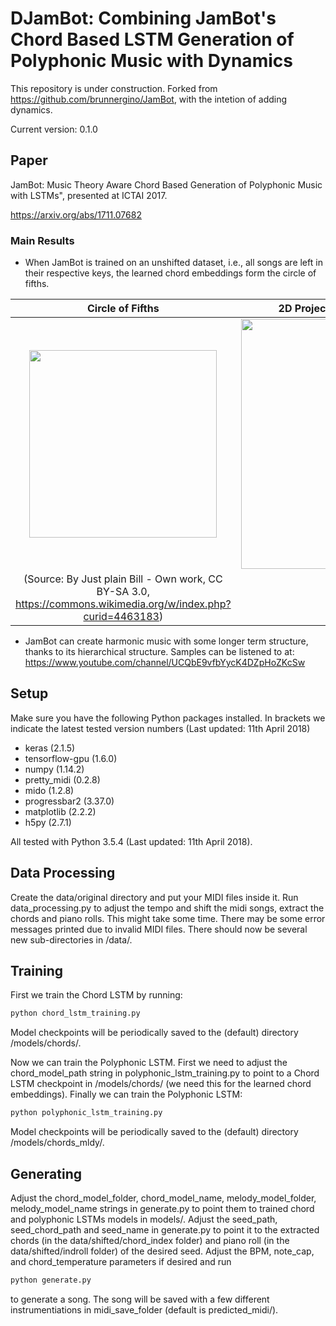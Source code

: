 # DJamBot: Combining JamBot's Chord Based LSTM Generation of Polyphonic Music with Dynamics

This repository is under construction. Forked from https://github.com/brunnergino/JamBot, with the intetion of adding dynamics.

Current version: 0.1.0

## Paper

JamBot: Music Theory Aware Chord Based Generation of Polyphonic Music with LSTMs", presented at ICTAI 2017. 

https://arxiv.org/abs/1711.07682

### Main Results

* When JamBot is trained on an unshifted dataset, i.e., all songs are left in their respective keys, the learned chord embeddings form the circle of fifths.

Circle of Fifths            | 2D Projection of Chord Embeddings
:-------------------------:|:-------------------------:
<img src="CoF.svg" width="300">  |  <img src="Jambot_Embeddings_CoF.png" width="400">
(Source: By Just plain Bill - Own work, CC BY-SA 3.0, https://commons.wikimedia.org/w/index.php?curid=4463183) |

* JamBot can create harmonic music with some longer term structure, thanks to its hierarchical structure. Samples can be listened to at: https://www.youtube.com/channel/UCQbE9vfbYycK4DZpHoZKcSw

## Setup

Make sure you have the following Python packages installed. In brackets we indicate the latest tested version numbers (Last updated: 11th April 2018)

* keras (2.1.5)
* tensorflow-gpu (1.6.0)
* numpy (1.14.2)
* pretty_midi (0.2.8)
* mido (1.2.8)
* progressbar2 (3.37.0)
* matplotlib (2.2.2)
* h5py (2.7.1)

All tested with Python 3.5.4 (Last updated: 11th April 2018).

## Data Processing

Create the data/original directory and put your MIDI files inside it.
Run data_processing.py to adjust the tempo and shift the midi songs, extract the chords and piano rolls. This might take some time.
There may be some error messages printed due to invalid MIDI files.
There should now be several new sub-directories in /data/.

## Training

First we train the Chord LSTM by running:  
```bash
python chord_lstm_training.py
```
Model checkpoints will be periodically saved to the (default) directory /models/chords/.

Now we can train the Polyphonic LSTM. First we need to adjust the chord_model_path string in polyphonic_lstm_training.py to point to a Chord LSTM checkpoint in /models/chords/ (we need this for the learned chord embeddings). 
Finally we can train the Polyphonic LSTM:
```bash
python polyphonic_lstm_training.py
```
Model checkpoints will be periodically saved to the (default) directory /models/chords_mldy/. 

## Generating

Adjust the chord_model_folder, chord_model_name, melody_model_folder, melody_model_name strings in generate.py to point them to trained chord and polyphonic LSTMs models in models/.
Adjust the seed_path, seed_chord_path and seed_name in generate.py to point it to the extracted chords (in the data/shifted/chord_index folder) and piano roll (in the data/shifted/indroll folder) of the desired seed.
Adjust the BPM, note_cap, and chord_temperature parameters if desired and run
```bash
python generate.py
```
to generate a song. The song will be saved with a few different instrumentiations in midi_save_folder (default is predicted_midi/).

